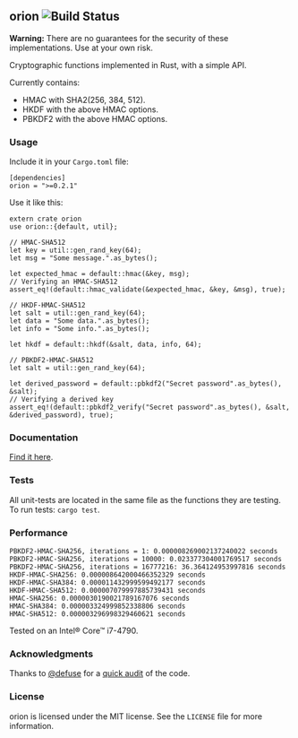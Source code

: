 ## orion ![Build Status](https://travis-ci.org/brycx/orion.svg?branch=master)

**Warning:** There are no guarantees for the security of these implementations. Use at your own risk.

Cryptographic functions implemented in Rust, with a simple API.

Currently contains:
* HMAC with SHA2(256, 384, 512).
* HKDF with the above HMAC options.
* PBKDF2 with the above HMAC options.

### Usage
Include it in your `Cargo.toml` file:
```
[dependencies]
orion = ">=0.2.1"
```
Use it like this:
```
extern crate orion
use orion::{default, util};

// HMAC-SHA512
let key = util::gen_rand_key(64);
let msg = "Some message.".as_bytes();

let expected_hmac = default::hmac(&key, msg);
// Verifying an HMAC-SHA512
assert_eq!(default::hmac_validate(&expected_hmac, &key, &msg), true);

// HKDF-HMAC-SHA512
let salt = util::gen_rand_key(64);
let data = "Some data.".as_bytes();
let info = "Some info.".as_bytes();

let hkdf = default::hkdf(&salt, data, info, 64);

// PBKDF2-HMAC-SHA512
let salt = util::gen_rand_key(64);

let derived_password = default::pbkdf2("Secret password".as_bytes(), &salt);
// Verifying a derived key
assert_eq!(default::pbkdf2_verify("Secret password".as_bytes(), &salt, &derived_password), true);
```


### Documentation
[Find it here](https://docs.rs/orion).

### Tests
All unit-tests are located in the same file as the functions they are testing.
To run tests: `cargo test`.

### Performance
```
PBKDF2-HMAC-SHA256, iterations = 1: 0.000008269002137240022 seconds
PBKDF2-HMAC-SHA256, iterations = 10000: 0.023377304001769517 seconds
PBKDF2-HMAC-SHA256, iterations = 16777216: 36.364124953997816 seconds
HKDF-HMAC-SHA256: 0.000008642000466352329 seconds
HKDF-HMAC-SHA384: 0.000011432999599492177 seconds
HKDF-HMAC-SHA512: 0.000007079997885739431 seconds
HMAC-SHA256: 0.0000030190021789167076 seconds
HMAC-SHA384: 0.000003324999852338806 seconds
HMAC-SHA512: 0.000003296998329460621 seconds
```
Tested on an Intel® Core™ i7-4790.
### Acknowledgments
Thanks to [@defuse](https://github.com/defuse) for a [quick audit](https://github.com/brycx/orion/issues/3) of the code.

### License
orion is licensed under the MIT license. See the `LICENSE` file for more information.
